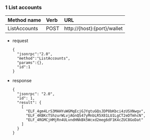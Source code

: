 ### 1 List accounts
| Method name  | Verb   | URL                          | 
| :------------|:-------| :----------------------------| 
| ListAccounts | POST   | http://{host}:{port}/wallet  |

* request
  ```
  {
    "jsonrpc":"2.0",
    "method":"ListAccounts",
    "params":{},
    "id":1
  }
  ```
* response
  ```
  {
    "jsonrpc": "2.0",
    "id": 1,
    "result": {
      [
        "ELF_4gm4LrS3MAHYuWGMqEcjGJYgtuGQsJDP8bKbci4zUSXNwgv",
        "ELF_4KBKcTShzurWLvjAGnQS47yMnbLR5X81LU1LgCT2eDTmhcN",
        "ELF_4RGMCjHMjRn4ULvndHNkBk5Wcxd2meg6dF1K4cZUC8GoDat"
      ]
    }
  }
  ```